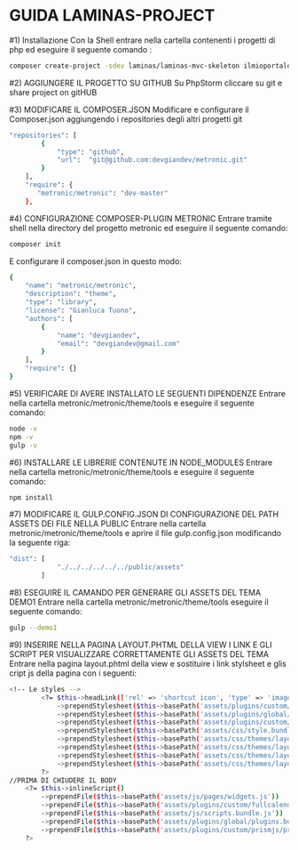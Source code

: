# GUIDA LAMINAS-PROJECT

#1) Installazione
Con la Shell entrare nella cartella contenenti i progetti di php
ed eseguire il seguente comando :

```bash
composer create-project -sdev laminas/laminas-mvc-skeleton ilmioportale
```
#2) AGGIUNGERE IL PROGETTO SU GITHUB
Su PhpStorm cliccare su git e share project on gitHUB 

#3) MODIFICARE IL COMPOSER.JSON
Modificare e configurare il Composer.json aggiungendo i repositories degli altri progetti git

```bash
"repositories": [
        {
            "type": "github",
            "url":  "git@github.com:devgiandev/metronic.git"
        }
    ],
    "require": {
       "metronic/metronic": "dev-master"
    },
```
#4) CONFIGURAZIONE COMPOSER-PLUGIN METRONIC
Entrare tramite shell nella directory del progetto metronic ed eseguire il seguente comando: 
```bash
composer init
```
E configurare il composer.json in questo modo: 
```bash
{
    "name": "metronic/metronic",
    "description": "theme",
    "type": "library",
    "license": "Gianluca Tuono",
    "authors": [
        {
            "name": "devgiandev",
            "email": "devgiandev@gmail.com"
        }
    ],
    "require": {}
}

```
#5) VERIFICARE DI AVERE INSTALLATO LE SEGUENTI DIPENDENZE
Entrare nella  cartella metronic/metronic/theme/tools e eseguire il seguente comando:
```bash
node -v
npm -v
gulp -v
```

#6) INSTALLARE LE LIBRERIE CONTENUTE IN NODE_MODULES
Entrare nella  cartella metronic/metronic/theme/tools e eseguire il seguente comando: 
```bash
npm install
```
#7) MODIFICARE IL GULP.CONFIG.JSON DI CONFIGURAZIONE DEL PATH ASSETS DEI FILE NELLA PUBLIC
Entrare nella  cartella metronic/metronic/theme/tools e aprire il file gulp.config.json modificando la seguente riga:
```bash
"dist": [
            "./../../../../../public/assets"
        ]
```
#8) ESEGUIRE IL CAMANDO PER GENERARE GLI ASSETS DEL TEMA DEMO1
Entrare nella  cartella metronic/metronic/theme/tools eseguire il seguente comando:
```bash
gulp --demo1
```

#9) INSERIRE NELLA PAGINA LAYOUT.PHTML DELLA VIEW I LINK E GLI SCRIPT PER VISUALIZZARE CORRETTAMENTE GLI ASSETS DEL TEMA
Entrare nella pagina layout.phtml della view e sostituire i link stylsheet e glis cript js della pagina con i seguenti: 
```bash
<!-- Le styles -->
        <?= $this->headLink(['rel' => 'shortcut icon', 'type' => 'image/vnd.microsoft.icon', 'href' => $this->basePath() . '/img/favicon.ico'])
            ->prependStylesheet($this->basePath('assets/plugins/custom/fullcalendar/fullcalendar.bundle.css'))
            ->prependStylesheet($this->basePath('assets/plugins/global/plugins.bundle.css'))
            ->prependStylesheet($this->basePath('assets/plugins/custom/prismjs/prismjs.bundle.css'))
            ->prependStylesheet($this->basePath('assets/css/style.bundle.css'))
            ->prependStylesheet($this->basePath('assets/css/themes/layout/header/base/light.css'))
            ->prependStylesheet($this->basePath('assets/css/themes/layout/header/menu/light.css'))
            ->prependStylesheet($this->basePath('assets/css/themes/layout/brand/dark.css'))
            ->prependStylesheet($this->basePath('assets/css/themes/layout/aside/dark.css'))
        ?>
//PRIMA DI CHIUDERE IL BODY
    <?= $this->inlineScript()
        ->prependFile($this->basePath('assets/js/pages/widgets.js'))
        ->prependFile($this->basePath('assets/plugins/custom/fullcalendar/fullcalendar.bundle.js'))
        ->prependFile($this->basePath('assets/js/scripts.bundle.js'))
        ->prependFile($this->basePath('assets/plugins/global/plugins.bundle.js'))
        ->prependFile($this->basePath('assets/plugins/custom/prismjs/prismjs.bundle.js'))
    ?>
```